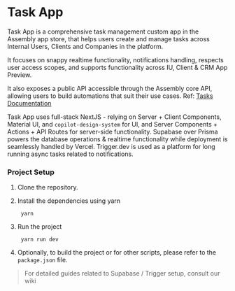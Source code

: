 # Task App

Task App is a comprehensive task management custom app in the Assembly app store, that helps users create and manage tasks across Internal Users, Clients and Companies in the platform.

It focuses on snappy realtime functionality, notifications handling, respects user access scopes, and supports functionality across IU, Client & CRM App Preview.

It also exposes a public API accessible through the Assembly core API, allowing users to build automations that suit their use cases. Ref: [Tasks Documentation](https://docs.copilot.app/reference/tasks)

Task App uses full-stack NextJS - relying on Server + Client Components, Material UI, and `copilot-design-system` for UI, and Server Components + Actions + API Routes for server-side functionality. Supabase over Prisma powers the database operations & realtime functionality while deployment is seamlessly handled by Vercel. Trigger.dev is used as a platform for long running async tasks related to notifications.

### Project Setup

1. Clone the repository.

2. Install the dependencies using yarn

   ```shell
    yarn
   ```

3. Run the project

   ```shell
    yarn run dev
   ```

4. Optionally, to build the project or for other scripts, please refer to the `package.json` file.

> For detailed guides related to Supabase / Trigger setup, consult our wiki
